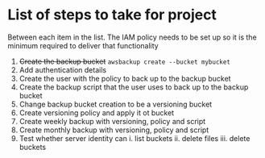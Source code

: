 # List of steps to take for project

Between each item in the list. The IAM policy needs to be set up so it is the minimum required to deliver that
functionality

1. ~~Create the backup bucket~~
 `awsbackup create --bucket mybucket`
1. Add authentication details
2. Create the user with the policy to back up to the backup bucket
3. Create the backup script that the user uses to back up to the backup bucket
4. Change backup bucket creation to be a versioning bucket
5. Create versioning policy and apply it ot bucket
6. Create weekly backup with versioning, policy and script
7. Create monthly backup with versioning, policy and script
8. Test whether server identity can
    i. list buckets
    ii. delete files
    iii. delete buckets


